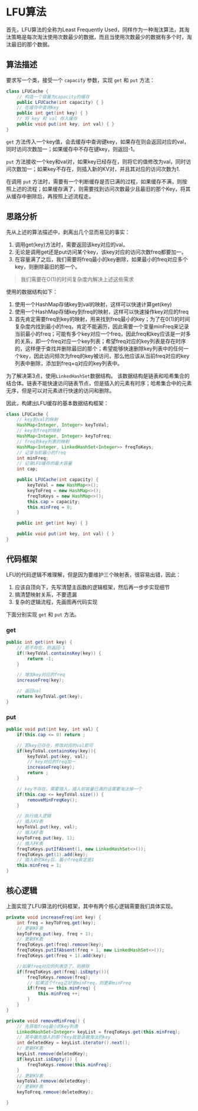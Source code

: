 # LFU算法

首先，LFU算法的全称为Least Frequently Used，同样作为一种淘汰算法，其淘汰策略是每次淘汰使用次数最少的数据，而且当使用次数最少的数据有多个时，淘汰最旧的那个数据。

## 算法描述
要求写一个类，接受一个 `capacity` 参数，实现 `get` 和 `put` 方法：
```Java
class LFUCache {
    // 构造一个容量为capacity的缓存
    public LFUCache(int capacity) { }
    // 在缓存中查询key
    public int get(int key) { }
    // 将 key 和 val 存入缓存
    public void put(int key, int val) { }
}
```

`get` 方法传入一个key值，会去缓存中查询键key，如果存在则会返回对应的val，同时访问次数加一；如果缓存中不存在键key，则返回-1。

`put` 方法接收一个key和val对，如果key已经存在，则将它的值修改为val，同时访问次数加一；如果key不存在，则插入新的KV对，并且其对应的访问次数为1.

在调用 `put` 方法时，需要有一个判断缓存是否已满的过程，如果缓存不满，则按照上述的流程；如果缓存满了，则需要找到访问次数最少且最旧的那个Key，将其从缓存中删除后，再按照上述流程走。

## 思路分析
先从上述的算法描述中，剥离出几个显而易见的事实：
1. 调用get(key)方法时，需要返回该key对应的val。
2. 无论是调用get还是put访问某个key，该key对应的访问次数freq都要加一。
3. 在容量满了之后，我们需要将freq最小的key删除，如果最小的freq对应多个key，则删除最旧的那一个。

>我们需要在O(1)的时间复杂度内解决上述这些需求

使用的数据结构如下：
1. 使用一个HashMap存储key到val的映射，这样可以快速计算get(key)
2. 使用一个HashMap存储key到freq的映射，这样可以快速操作key对应的freq
3. 首先肯定需要freq到key的映射，用来找到freq最小的key；为了在0(1)的时间复杂度内找到最小的freq，肯定不能遍历，因此需要一个变量minFreq来记录当前最小的freq；可能有多个key对应一个freq，因此freq和key应该是一对多的关系，即一个freq对应一个key列表；希望freq对应的key列表是存在时序的，这样便于查找并删除最旧的那个；希望能够快速删除key列表中的任何一个key，因此访问频次为freq的key被访问，那么他应该从当前freq对应的key列表中删除，添加到freq+q对应的key列表中。

为了解决第3点，使用`LinkedHashSet`数据结构。
该数据结构是链表和哈希集合的结合体。链表不能快速访问链表节点，但是插入的元素有时序；哈希集合中的元素无序，但是可以对元素进行快速的访问和删除。

因此，构建出LFU缓存的基本数据结构框架：
```Java
class LFUCache {
    // key到val的映射
    HashMap<Integer, Integer> keyToVal;
    // key到freq的映射
    HashMap<Integer, Integer> keyToFreq;
    // freq到key列表的映射
    HashMap<Integer, LinkedHashSet<Integer>> freqToKeys;
    // 记录当前最小的freq
    int minFreq;
    // 记录LFU缓存的最大容量
    int cap;

    public LFUCache(int capacity) {
        keyToVal = new HashMap<>();
        keyToFreq = new HashMap<>();
        freqToKeys = new HashMap<>();
        this.cap = capacity;
        this.minFreq = 0;
    }

    public int get(int key) { }

    public void put(int key, int val) { }
}
```

## 代码框架
LFU的代码逻辑不难理解，但是因为要维护三个映射表，很容易出错，因此：
1. 应该自顶向下，先写清楚主函数的逻辑框架，然后再一步步实现细节
2. 搞清楚映射关系，不要遗漏
3. 复杂的逻辑流程，先画图再代码实现

下面分别实现 `get` 和 `put` 方法。

### get
```Java
public int get(int key) {
    // 若不存在，则返回-1
    if(!keyToVal.containsKey(key)) {
        return -1;
    }

    // 增加key对应的freq
    increaseFreq(key);

    // 返回val
    return keyToVal.get(key);
}
```

### put

```Java
public void put(int key, int val) {
    if(this.cap <= 0) return ;

    // 若key已存在，修改对应的val即可
    if(keyToVal.containsKey(key)){
        keyToVal.put(key, val);
        // key对应的freq加一
        increaseFreq(key);
        return ;
    }

    // key不存在，需要插入，插入前容量已满的话需要淘汰掉一个
    if(this.cap <= keyToVal.size()) {
        removeMinFreqKey();
    }

    // 执行插入逻辑
    // 插入KV表
    keyToVal.put(key, val);
    // 插入KF表
    keyToFreq.put(key, 1);
    // 插入FK表
    freqToKeys.putIfAbsent(1, new LinkedHashSet<>());
    freqToKeys.get(1).add(key);
    // 插入新的key后，最小freq肯定是1
    this.minFreq = 1;
}
```

## 核心逻辑

上面实现了LFU算法的代码框架，其中有两个核心逻辑需要我们具体实现。
```Java
private void increaseFreq(int key) {
    int freq = keyToFreq.get(key);
    // 更新KF表
    keyToFreq.put(key, freq + 1);
    // 更新FK表
    freqToKeys.get(freq).remove(key);
    freqToKeys.putIfAbsent(freq + 1, new LinkedHashSet<>());
    freqToKeys.get(freq + 1).add(key);

    //如果freq对应的列表空了，则移除
    if(freqToKeys.get(freq).isEmpty()){
        freqToKeys.remove(freq);
        // 如果这个freq正好是minFreq，则更新minFreq
        if(freq == this.minFreq) {
            this.minFreq ++;
        }
    }
}
```

```Java
private void removeMinFreq() {
    // 先获取freq最小的key列表
    LinkedHashSet<Integer> keyList = freqToKeys.get(this.minFreq);
    // 其中最先插入的那个key就是该被淘汰的key
    int deletedKey = keyList.iterator().next();
    // 更新FK表
    keyList.remove(deletedKey);
    if(keyList.isEmpty()) {
        freqToKeys.remove(this.minFreq);
    }
    // 更新KV表
    keyToVal.remove(deletedKey);
    // 更新KF表
    keyToFreq.remove(deletedKey);

}
```